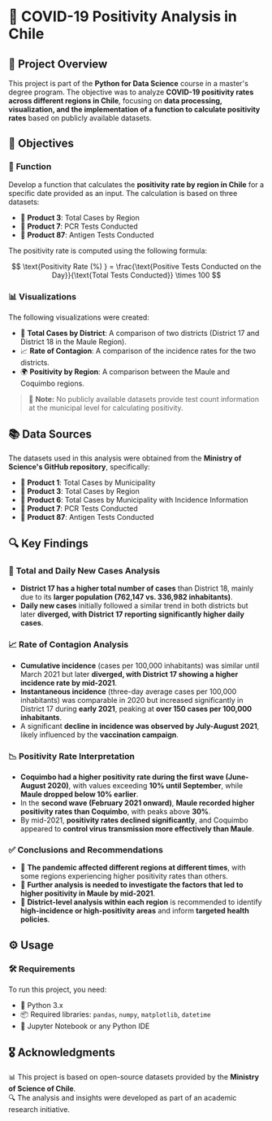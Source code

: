 # 🦠 **COVID-19 Positivity Analysis in Chile**

## 📌 **Project Overview**
This project is part of the **Python for Data Science** course in a master's degree program. The objective was to analyze **COVID-19 positivity rates across different regions in Chile**, focusing on **data processing, visualization, and the implementation of a function to calculate positivity rates** based on publicly available datasets.

## 🎯 **Objectives**
### 🔹 **Function**
Develop a function that calculates the **positivity rate by region in Chile** for a specific date provided as an input. The calculation is based on three datasets:
- 📄 **Product 3**: Total Cases by Region
- 📄 **Product 7**: PCR Tests Conducted
- 📄 **Product 87**: Antigen Tests Conducted

The positivity rate is computed using the following formula:

$$
\text{Positivity Rate (%) } = \frac{\text{Positive Tests Conducted on the Day}}{\text{Total Tests Conducted}} \times 100
$$

### 📊 **Visualizations**
The following visualizations were created:
- 📍 **Total Cases by District**: A comparison of two districts (District 17 and District 18 in the Maule Region).
- 📈 **Rate of Contagion**: A comparison of the incidence rates for the two districts.
- 🌍 **Positivity by Region**: A comparison between the Maule and Coquimbo regions.

> 📝 **Note:** No publicly available datasets provide test count information at the municipal level for calculating positivity.

## 📚 **Data Sources**
The datasets used in this analysis were obtained from the **Ministry of Science's GitHub repository**, specifically:
- 📁 **Product 1**: Total Cases by Municipality
- 📁 **Product 3**: Total Cases by Region
- 📁 **Product 6**: Total Cases by Municipality with Incidence Information
- 📁 **Product 7**: PCR Tests Conducted
- 📁 **Product 87**: Antigen Tests Conducted

## 🔍 **Key Findings**
### 📌 **Total and Daily New Cases Analysis**
- **District 17 has a higher total number of cases** than District 18, mainly due to its **larger population (762,147 vs. 336,982 inhabitants)**.
- **Daily new cases** initially followed a similar trend in both districts but later **diverged, with District 17 reporting significantly higher daily cases**.

### 📈 **Rate of Contagion Analysis**
- **Cumulative incidence** (cases per 100,000 inhabitants) was similar until March 2021 but later **diverged, with District 17 showing a higher incidence rate by mid-2021**.
- **Instantaneous incidence** (three-day average cases per 100,000 inhabitants) was comparable in 2020 but increased significantly in District 17 during **early 2021**, peaking at **over 150 cases per 100,000 inhabitants**.
- A significant **decline in incidence was observed by July-August 2021**, likely influenced by the **vaccination campaign**.

### 📉 **Positivity Rate Interpretation**
- **Coquimbo had a higher positivity rate during the first wave (June-August 2020)**, with values exceeding **10% until September**, while **Maule dropped below 10% earlier**.
- In the **second wave (February 2021 onward)**, **Maule recorded higher positivity rates than Coquimbo**, with peaks above **30%**.
- By mid-2021, **positivity rates declined significantly**, and Coquimbo appeared to **control virus transmission more effectively than Maule**.

### ✅ **Conclusions and Recommendations**
- 📍 **The pandemic affected different regions at different times**, with some regions experiencing higher positivity rates than others.
- 🔬 **Further analysis is needed to investigate the factors that led to higher positivity in Maule by mid-2021**.
- 🏥 **District-level analysis within each region** is recommended to identify **high-incidence or high-positivity areas** and inform **targeted health policies**.

## ⚙️ **Usage**
### 🛠️ **Requirements**
To run this project, you need:
- 🐍 Python 3.x
- 📦 Required libraries: `pandas`, `numpy`, `matplotlib`, `datetime`
- 📝 Jupyter Notebook or any Python IDE

## 🎖 **Acknowledgments**
📊 This project is based on open-source datasets provided by the **Ministry of Science of Chile**.  
🔍 The analysis and insights were developed as part of an academic research initiative.

